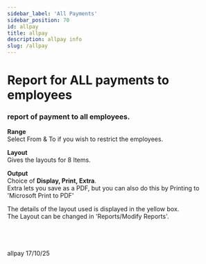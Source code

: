 ```yaml
---
sidebar_label: 'All Payments'
sidebar_position: 70
id: allpay
title: allpay
description: allpay info
slug: /allpay
---
```


# Report for ALL payments to employees 

### report of payment to all employees.

**Range**  
Select From & To if you wish to restrict the employees.

**Layout**  
Gives the layouts for 8 Items.

**Output**  
Choice of **Display, Print, Extra**.  
Extra lets you save as a PDF, but you can also do this by Printing to 'Microsoft Print to PDF'


The details of the layout used is displayed in the yellow box.  
The Layout can be changed in 'Reports/Modify Reports'.
<br/>
<br/>
<br/>
<br/>
<br/>
allpay 17/10/25